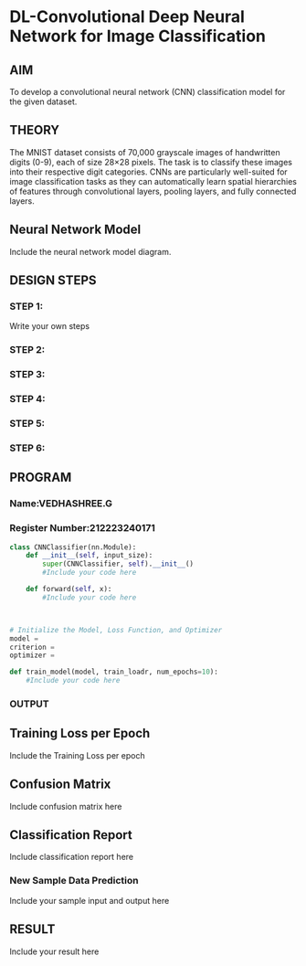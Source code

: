 # DL-Convolutional Deep Neural Network for Image Classification

## AIM
To develop a convolutional neural network (CNN) classification model for the given dataset.

## THEORY
The MNIST dataset consists of 70,000 grayscale images of handwritten digits (0-9), each of size 28×28 pixels. The task is to classify these images into their respective digit categories. CNNs are particularly well-suited for image classification tasks as they can automatically learn spatial hierarchies of features through convolutional layers, pooling layers, and fully connected layers.

## Neural Network Model
Include the neural network model diagram.

## DESIGN STEPS
### STEP 1: 

Write your own steps

### STEP 2: 



### STEP 3: 



### STEP 4: 



### STEP 5: 



### STEP 6: 





## PROGRAM

### Name:VEDHASHREE.G

### Register Number:212223240171

```python
class CNNClassifier(nn.Module):
    def __init__(self, input_size):
        super(CNNClassifier, self).__init__()
        #Include your code here

    def forward(self, x):
        #Include your code here



# Initialize the Model, Loss Function, and Optimizer
model =
criterion =
optimizer =

def train_model(model, train_loadr, num_epochs=10):
    #Include your code here

```

### OUTPUT

## Training Loss per Epoch

Include the Training Loss per epoch

## Confusion Matrix

Include confusion matrix here

## Classification Report
Include classification report here

### New Sample Data Prediction
Include your sample input and output here

## RESULT
Include your result here
